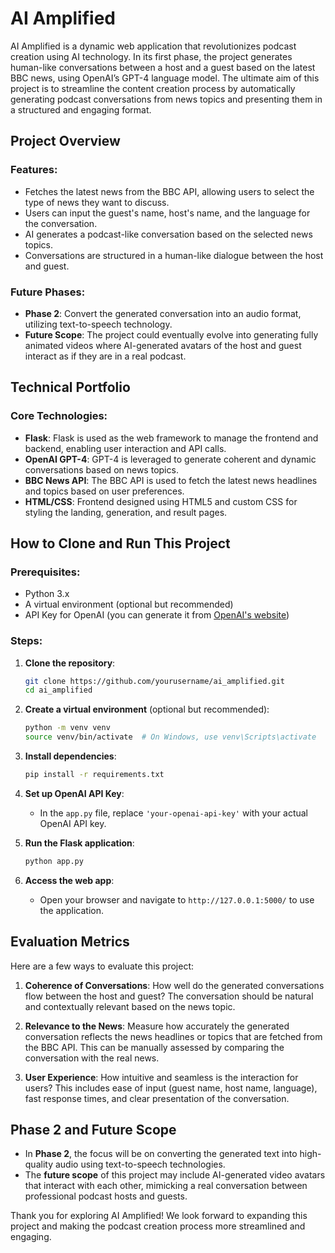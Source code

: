 # AI Amplified

AI Amplified is a dynamic web application that revolutionizes podcast creation using AI technology. In its first phase, the project generates human-like conversations between a host and a guest based on the latest BBC news, using OpenAI’s GPT-4 language model. The ultimate aim of this project is to streamline the content creation process by automatically generating podcast conversations from news topics and presenting them in a structured and engaging format.

## Project Overview

### Features:
- Fetches the latest news from the BBC API, allowing users to select the type of news they want to discuss.
- Users can input the guest's name, host's name, and the language for the conversation.
- AI generates a podcast-like conversation based on the selected news topics.
- Conversations are structured in a human-like dialogue between the host and guest.
  
### Future Phases:
- **Phase 2**: Convert the generated conversation into an audio format, utilizing text-to-speech technology.
- **Future Scope**: The project could eventually evolve into generating fully animated videos where AI-generated avatars of the host and guest interact as if they are in a real podcast.

## Technical Portfolio

### Core Technologies:
- **Flask**: Flask is used as the web framework to manage the frontend and backend, enabling user interaction and API calls.
- **OpenAI GPT-4**: GPT-4 is leveraged to generate coherent and dynamic conversations based on news topics.
- **BBC News API**: The BBC API is used to fetch the latest news headlines and topics based on user preferences.
- **HTML/CSS**: Frontend designed using HTML5 and custom CSS for styling the landing, generation, and result pages.

## How to Clone and Run This Project

### Prerequisites:
- Python 3.x
- A virtual environment (optional but recommended)
- API Key for OpenAI (you can generate it from [OpenAI's website](https://beta.openai.com/signup/))

### Steps:

1. **Clone the repository**:
    ```bash
    git clone https://github.com/yourusername/ai_amplified.git
    cd ai_amplified
    ```

2. **Create a virtual environment** (optional but recommended):
    ```bash
    python -m venv venv
    source venv/bin/activate  # On Windows, use venv\Scripts\activate
    ```

3. **Install dependencies**:
    ```bash
    pip install -r requirements.txt
    ```

4. **Set up OpenAI API Key**:
    - In the `app.py` file, replace `'your-openai-api-key'` with your actual OpenAI API key.

5. **Run the Flask application**:
    ```bash
    python app.py
    ```

6. **Access the web app**:
    - Open your browser and navigate to `http://127.0.0.1:5000/` to use the application.

## Evaluation Metrics

Here are a few ways to evaluate this project:

1. **Coherence of Conversations**: How well do the generated conversations flow between the host and guest? The conversation should be natural and contextually relevant based on the news topic.
   
2. **Relevance to the News**: Measure how accurately the generated conversation reflects the news headlines or topics that are fetched from the BBC API. This can be manually assessed by comparing the conversation with the real news.

3. **User Experience**: How intuitive and seamless is the interaction for users? This includes ease of input (guest name, host name, language), fast response times, and clear presentation of the conversation.

## Phase 2 and Future Scope

- In **Phase 2**, the focus will be on converting the generated text into high-quality audio using text-to-speech technologies.
- The **future scope** of this project may include AI-generated video avatars that interact with each other, mimicking a real conversation between professional podcast hosts and guests.


Thank you for exploring AI Amplified! We look forward to expanding this project and making the podcast creation process more streamlined and engaging.
